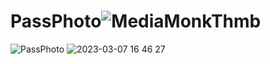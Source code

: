# PassPhoto![MediaMonkThmb](https://user-images.githubusercontent.com/99425379/223404614-295f0023-fdbb-4e86-8f9f-913517451f31.png)
![PassPhoto](https://user-images.githubusercontent.com/99425379/223404655-5efe0fbd-66ae-4365-be10-94e44d718621.jpg)
![2023-03-07 16 46 27](https://user-images.githubusercontent.com/99425379/223407472-166f414d-ae8c-4ee1-8034-d48309787eb2.png)
